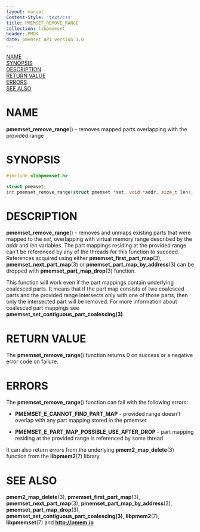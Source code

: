 ```yaml
---
layout: manual
Content-Style: 'text/css'
title: PMEMSET_REMOVE_RANGE
collection: libpmemset
header: PMDK
date: pmemset API version 1.0
...
```


[comment]: <> (SPDX-License-Identifier: BSD-3-Clause)
[comment]: <> (Copyright 2021, Intel Corporation)

[comment]: <> (pmemset_remove_range.3 -- man page for libpmemset pmemset_remove_range operation)

[NAME](#name)<br />
[SYNOPSIS](#synopsis)<br />
[DESCRIPTION](#description)<br />
[RETURN VALUE](#return-value)<br />
[ERRORS](#errors)<br />
[SEE ALSO](#see-also)<br />

# NAME #

**pmemset_remove_range**() - removes mapped parts overlapping with the provided range

# SYNOPSIS #

```c
#include <libpmemset.h>

struct pmemset;
int pmemset_remove_range(struct pmemset *set, void *addr, size_t len);
```

# DESCRIPTION #

**pmemset_remove_range**() - removes and unmaps existing parts that were mapped to the *set*,
overlapping with virtual memory range described by the *addr* and *len* variables. The part mappings
residing at the provided range can't be referenced by any of the threads for this function to succeed.
References acquired using either **pmemset_first_part_map**(3), **pmemset_next_part_map**(3) or
**pmemset_part_map_by_address**(3) can be dropped with **pmemset_part_map_drop**(3) function.

This function will work even if the part mappings contain underlying coalesced parts. It means that
if the part map consists of two coalesced parts and the provided range intersects only with one of
those parts, then only the intersected part will be removed. For more information about coalesced part
mappings see **pmemset_set_contiguous_part_coalescing(3)**.

# RETURN VALUE #

The **pmemset_remove_range**() function returns 0 on success or a negative error code on failure.

# ERRORS #

The **pmemset_remove_range**() function can fail with the following errors:

* **PMEMSET_E_CANNOT_FIND_PART_MAP** - provided range doesn't overlap with any part mapping stored
in the pmemset

* **PMEMSET_E_PART_MAP_POSSIBLE_USE_AFTER_DROP** - part mapping residing at the provided range is
referenced by some thread

It can also return errors from the underlying **pmem2_map_delete**(3) function from the **libpmem2**(7) library.

# SEE ALSO #

**pmem2_map_delete**(3), **pmemset_first_part_map**(3),
**pmemset_next_part_map**(3), **pmemset_part_map_by_address**(3),
**pmemset_part_map_drop**(3), **pmemset_set_contiguous_part_coalescing(3)**,
**libpmem2**(7), **libpmemset**(7) and **<http://pmem.io>**
